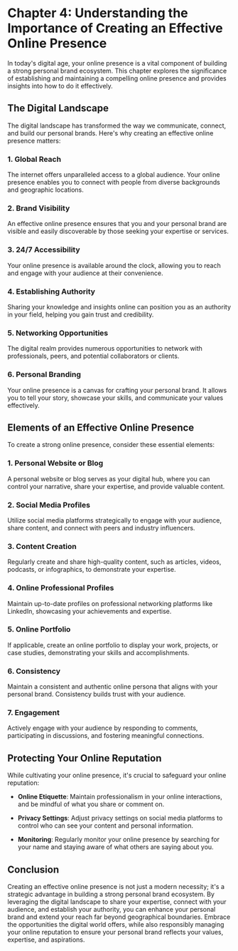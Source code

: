 Chapter 4: Understanding the Importance of Creating an Effective Online Presence
================================================================================

In today's digital age, your online presence is a vital component of building a strong personal brand ecosystem. This chapter explores the significance of establishing and maintaining a compelling online presence and provides insights into how to do it effectively.

The Digital Landscape
---------------------

The digital landscape has transformed the way we communicate, connect, and build our personal brands. Here's why creating an effective online presence matters:

### **1. Global Reach**

The internet offers unparalleled access to a global audience. Your online presence enables you to connect with people from diverse backgrounds and geographic locations.

### **2. Brand Visibility**

An effective online presence ensures that you and your personal brand are visible and easily discoverable by those seeking your expertise or services.

### **3. 24/7 Accessibility**

Your online presence is available around the clock, allowing you to reach and engage with your audience at their convenience.

### **4. Establishing Authority**

Sharing your knowledge and insights online can position you as an authority in your field, helping you gain trust and credibility.

### **5. Networking Opportunities**

The digital realm provides numerous opportunities to network with professionals, peers, and potential collaborators or clients.

### **6. Personal Branding**

Your online presence is a canvas for crafting your personal brand. It allows you to tell your story, showcase your skills, and communicate your values effectively.

Elements of an Effective Online Presence
----------------------------------------

To create a strong online presence, consider these essential elements:

### **1. Personal Website or Blog**

A personal website or blog serves as your digital hub, where you can control your narrative, share your expertise, and provide valuable content.

### **2. Social Media Profiles**

Utilize social media platforms strategically to engage with your audience, share content, and connect with peers and industry influencers.

### **3. Content Creation**

Regularly create and share high-quality content, such as articles, videos, podcasts, or infographics, to demonstrate your expertise.

### **4. Online Professional Profiles**

Maintain up-to-date profiles on professional networking platforms like LinkedIn, showcasing your achievements and expertise.

### **5. Online Portfolio**

If applicable, create an online portfolio to display your work, projects, or case studies, demonstrating your skills and accomplishments.

### **6. Consistency**

Maintain a consistent and authentic online persona that aligns with your personal brand. Consistency builds trust with your audience.

### **7. Engagement**

Actively engage with your audience by responding to comments, participating in discussions, and fostering meaningful connections.

Protecting Your Online Reputation
---------------------------------

While cultivating your online presence, it's crucial to safeguard your online reputation:

* **Online Etiquette**: Maintain professionalism in your online interactions, and be mindful of what you share or comment on.

* **Privacy Settings**: Adjust privacy settings on social media platforms to control who can see your content and personal information.

* **Monitoring**: Regularly monitor your online presence by searching for your name and staying aware of what others are saying about you.

Conclusion
----------

Creating an effective online presence is not just a modern necessity; it's a strategic advantage in building a strong personal brand ecosystem. By leveraging the digital landscape to share your expertise, connect with your audience, and establish your authority, you can enhance your personal brand and extend your reach far beyond geographical boundaries. Embrace the opportunities the digital world offers, while also responsibly managing your online reputation to ensure your personal brand reflects your values, expertise, and aspirations.
